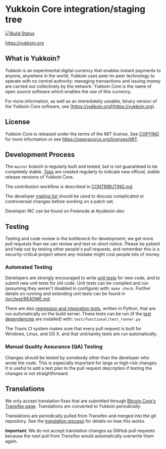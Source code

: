 Yukkoin Core integration/staging tree
=====================================

[![Build Status](https://travis-ci.org/yukkoin-project/yukkoin.svg?branch=master)](https://travis-ci.org/yukkoin-project/yukkoin)

https://yukkoin.org

What is Yukkoin?
----------------

Yukkoin is an experimental digital currency that enables instant payments to
anyone, anywhere in the world. Yukkoin uses peer-to-peer technology to operate
with no central authority: managing transactions and issuing money are carried
out collectively by the network. Yukkoin Core is the name of open source
software which enables the use of this currency.

For more information, as well as an immediately useable, binary version of
the Yukkoin Core software, see [https://yukkoin.org](https://yukkoin.org).

License
-------

Yukkoin Core is released under the terms of the MIT license. See [COPYING](COPYING) for more
information or see https://opensource.org/licenses/MIT.

Development Process
-------------------

The `master` branch is regularly built and tested, but is not guaranteed to be
completely stable. [Tags](https://github.com/yukkoin-project/yukkoin/tags) are created
regularly to indicate new official, stable release versions of Yukkoin Core.

The contribution workflow is described in [CONTRIBUTING.md](CONTRIBUTING.md).

The developer [mailing list](https://groups.google.com/forum/#!forum/yukkoin-dev)
should be used to discuss complicated or controversial changes before working
on a patch set.

Developer IRC can be found on Freenode at #yukkoin-dev.

Testing
-------

Testing and code review is the bottleneck for development; we get more pull
requests than we can review and test on short notice. Please be patient and help out by testing
other people's pull requests, and remember this is a security-critical project where any mistake might cost people
lots of money.

### Automated Testing

Developers are strongly encouraged to write [unit tests](src/test/README.md) for new code, and to
submit new unit tests for old code. Unit tests can be compiled and run
(assuming they weren't disabled in configure) with: `make check`. Further details on running
and extending unit tests can be found in [/src/test/README.md](/src/test/README.md).

There are also [regression and integration tests](/test), written
in Python, that are run automatically on the build server.
These tests can be run (if the [test dependencies](/test) are installed) with: `test/functional/test_runner.py`

The Travis CI system makes sure that every pull request is built for Windows, Linux, and OS X, and that unit/sanity tests are run automatically.

### Manual Quality Assurance (QA) Testing

Changes should be tested by somebody other than the developer who wrote the
code. This is especially important for large or high-risk changes. It is useful
to add a test plan to the pull request description if testing the changes is
not straightforward.

Translations
------------

We only accept translation fixes that are submitted through [Bitcoin Core's Transifex page](https://www.transifex.com/projects/p/bitcoin/).
Translations are converted to Yukkoin periodically.

Translations are periodically pulled from Transifex and merged into the git repository. See the
[translation process](doc/translation_process.md) for details on how this works.

**Important**: We do not accept translation changes as GitHub pull requests because the next
pull from Transifex would automatically overwrite them again.
